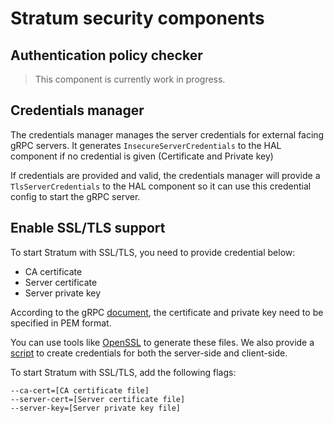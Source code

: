 <!--
Copyright 2020-present Open Networking Foundation

SPDX-License-Identifier: Apache-2.0
-->

# Stratum security components

## Authentication policy checker

> This component is currently work in progress.

## Credentials manager

The credentials manager manages the server credentials for external facing gRPC servers. It generates `InsecureServerCredentials` to the HAL component if no credential is given (Certificate and Private key)

If credentials are provided and valid, the credentials manager will provide a `TlsServerCredentials` to the HAL component so it can use this credential config to start the gRPC server.

## Enable SSL/TLS support

To start Stratum with SSL/TLS, you need to provide credential below:

 - CA certificate
 - Server certificate
 - Server private key

According to the gRPC [document][1], the certificate and private key need to be specified in PEM format.

You can use tools like [OpenSSL][2] to generate these files. We also provide a [script][3] to create credentials for both the server-side and client-side.

To start Stratum with SSL/TLS, add the following flags:
```
--ca-cert=[CA certificate file]
--server-cert=[Server certificate file]
--server-key=[Server private key file]
```

[1]:https://grpc.io/docs/guides/auth/#with-server-authentication-ssltls-5
[2]:https://www.openssl.org/
[3]:../../../tools/tls/generate-certs.sh
